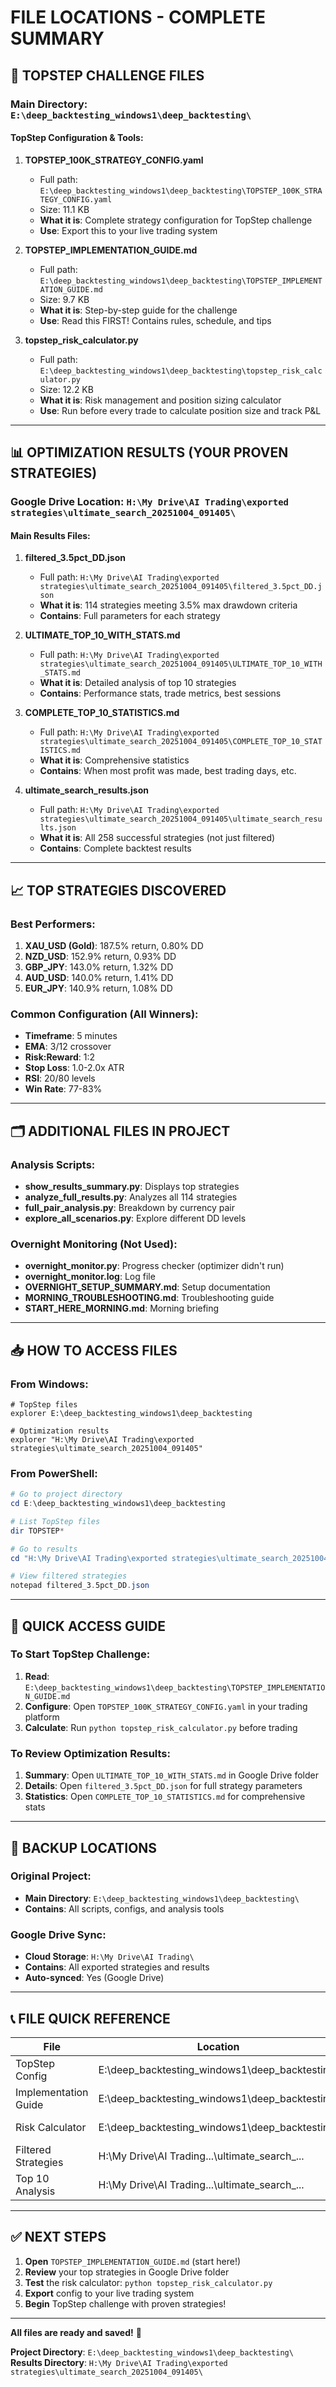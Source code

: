 # FILE LOCATIONS - COMPLETE SUMMARY

## 📂 TOPSTEP CHALLENGE FILES

### Main Directory: `E:\deep_backtesting_windows1\deep_backtesting\`

#### TopStep Configuration & Tools:
1. **TOPSTEP_100K_STRATEGY_CONFIG.yaml**
   - Full path: `E:\deep_backtesting_windows1\deep_backtesting\TOPSTEP_100K_STRATEGY_CONFIG.yaml`
   - Size: 11.1 KB
   - **What it is**: Complete strategy configuration for TopStep challenge
   - **Use**: Export this to your live trading system

2. **TOPSTEP_IMPLEMENTATION_GUIDE.md**
   - Full path: `E:\deep_backtesting_windows1\deep_backtesting\TOPSTEP_IMPLEMENTATION_GUIDE.md`
   - Size: 9.7 KB
   - **What it is**: Step-by-step guide for the challenge
   - **Use**: Read this FIRST! Contains rules, schedule, and tips

3. **topstep_risk_calculator.py**
   - Full path: `E:\deep_backtesting_windows1\deep_backtesting\topstep_risk_calculator.py`
   - Size: 12.2 KB
   - **What it is**: Risk management and position sizing calculator
   - **Use**: Run before every trade to calculate position size and track P&L

---

## 📊 OPTIMIZATION RESULTS (YOUR PROVEN STRATEGIES)

### Google Drive Location: `H:\My Drive\AI Trading\exported strategies\ultimate_search_20251004_091405\`

#### Main Results Files:
1. **filtered_3.5pct_DD.json**
   - Full path: `H:\My Drive\AI Trading\exported strategies\ultimate_search_20251004_091405\filtered_3.5pct_DD.json`
   - **What it is**: 114 strategies meeting 3.5% max drawdown criteria
   - **Contains**: Full parameters for each strategy

2. **ULTIMATE_TOP_10_WITH_STATS.md**
   - Full path: `H:\My Drive\AI Trading\exported strategies\ultimate_search_20251004_091405\ULTIMATE_TOP_10_WITH_STATS.md`
   - **What it is**: Detailed analysis of top 10 strategies
   - **Contains**: Performance stats, trade metrics, best sessions

3. **COMPLETE_TOP_10_STATISTICS.md**
   - Full path: `H:\My Drive\AI Trading\exported strategies\ultimate_search_20251004_091405\COMPLETE_TOP_10_STATISTICS.md`
   - **What it is**: Comprehensive statistics
   - **Contains**: When most profit was made, best trading days, etc.

4. **ultimate_search_results.json**
   - Full path: `H:\My Drive\AI Trading\exported strategies\ultimate_search_20251004_091405\ultimate_search_results.json`
   - **What it is**: All 258 successful strategies (not just filtered)
   - **Contains**: Complete backtest results

---

## 📈 TOP STRATEGIES DISCOVERED

### Best Performers:
1. **XAU_USD (Gold)**: 187.5% return, 0.80% DD
2. **NZD_USD**: 152.9% return, 0.93% DD
3. **GBP_JPY**: 143.0% return, 1.32% DD
4. **AUD_USD**: 140.0% return, 1.41% DD
5. **EUR_JPY**: 140.9% return, 1.08% DD

### Common Configuration (All Winners):
- **Timeframe**: 5 minutes
- **EMA**: 3/12 crossover
- **Risk:Reward**: 1:2
- **Stop Loss**: 1.0-2.0x ATR
- **RSI**: 20/80 levels
- **Win Rate**: 77-83%

---

## 🗂️ ADDITIONAL FILES IN PROJECT

### Analysis Scripts:
- **show_results_summary.py**: Displays top strategies
- **analyze_full_results.py**: Analyzes all 114 strategies
- **full_pair_analysis.py**: Breakdown by currency pair
- **explore_all_scenarios.py**: Explore different DD levels

### Overnight Monitoring (Not Used):
- **overnight_monitor.py**: Progress checker (optimizer didn't run)
- **overnight_monitor.log**: Log file
- **OVERNIGHT_SETUP_SUMMARY.md**: Setup documentation
- **MORNING_TROUBLESHOOTING.md**: Troubleshooting guide
- **START_HERE_MORNING.md**: Morning briefing

---

## 📥 HOW TO ACCESS FILES

### From Windows:
```
# TopStep files
explorer E:\deep_backtesting_windows1\deep_backtesting

# Optimization results
explorer "H:\My Drive\AI Trading\exported strategies\ultimate_search_20251004_091405"
```

### From PowerShell:
```powershell
# Go to project directory
cd E:\deep_backtesting_windows1\deep_backtesting

# List TopStep files
dir TOPSTEP*

# Go to results
cd "H:\My Drive\AI Trading\exported strategies\ultimate_search_20251004_091405"

# View filtered strategies
notepad filtered_3.5pct_DD.json
```

---

## 🚀 QUICK ACCESS GUIDE

### To Start TopStep Challenge:
1. **Read**: `E:\deep_backtesting_windows1\deep_backtesting\TOPSTEP_IMPLEMENTATION_GUIDE.md`
2. **Configure**: Open `TOPSTEP_100K_STRATEGY_CONFIG.yaml` in your trading platform
3. **Calculate**: Run `python topstep_risk_calculator.py` before trading

### To Review Optimization Results:
1. **Summary**: Open `ULTIMATE_TOP_10_WITH_STATS.md` in Google Drive folder
2. **Details**: Open `filtered_3.5pct_DD.json` for full strategy parameters
3. **Statistics**: Open `COMPLETE_TOP_10_STATISTICS.md` for comprehensive stats

---

## 💾 BACKUP LOCATIONS

### Original Project:
- **Main Directory**: `E:\deep_backtesting_windows1\deep_backtesting\`
- **Contains**: All scripts, configs, and analysis tools

### Google Drive Sync:
- **Cloud Storage**: `H:\My Drive\AI Trading\`
- **Contains**: All exported strategies and results
- **Auto-synced**: Yes (Google Drive)

---

## 📞 FILE QUICK REFERENCE

| File | Location | Size | Purpose |
|------|----------|------|---------|
| TopStep Config | E:\deep_backtesting_windows1\deep_backtesting\ | 11.1 KB | Strategy settings |
| Implementation Guide | E:\deep_backtesting_windows1\deep_backtesting\ | 9.7 KB | How-to guide |
| Risk Calculator | E:\deep_backtesting_windows1\deep_backtesting\ | 12.2 KB | Position sizing |
| Filtered Strategies | H:\My Drive\AI Trading\...\ultimate_search_... | 9.5 KB | 114 strategies |
| Top 10 Analysis | H:\My Drive\AI Trading\...\ultimate_search_... | 9.0 KB | Performance stats |

---

## ✅ NEXT STEPS

1. **Open** `TOPSTEP_IMPLEMENTATION_GUIDE.md` (start here!)
2. **Review** your top strategies in Google Drive folder
3. **Test** the risk calculator: `python topstep_risk_calculator.py`
4. **Export** config to your live trading system
5. **Begin** TopStep challenge with proven strategies!

---

**All files are ready and saved!** 🎯

**Project Directory**: `E:\deep_backtesting_windows1\deep_backtesting\`
**Results Directory**: `H:\My Drive\AI Trading\exported strategies\ultimate_search_20251004_091405\`






